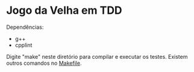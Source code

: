 # Jogo da Velha em TDD

Dependências:
- g++
- cpplint

Digite "make" neste diretório para compilar e executar os testes.
Existem outros comandos no [Makefile](Makefile).
